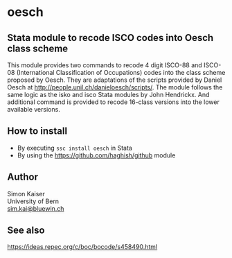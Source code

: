 # oesch
## Stata module to recode ISCO codes into Oesch class scheme
This module provides two commands to recode 4 digit ISCO-88 and ISCO-08 (International Classification of Occupations) codes into the class scheme proposed by Oesch. They are adaptations of the scripts provided by Daniel Oesch at http://people.unil.ch/danieloesch/scripts/. The module follows the same logic as the isko and isco Stata modules by John Hendrickx. And additional command is provided to recode 16-class versions into the lower available versions.

## How to install
- By executing `ssc install oesch` in Stata
- By using the https://github.com/haghish/github module

## Author
Simon Kaiser\
University of Bern\
sim.kai@bluewin.ch

## See also
https://ideas.repec.org/c/boc/bocode/s458490.html
